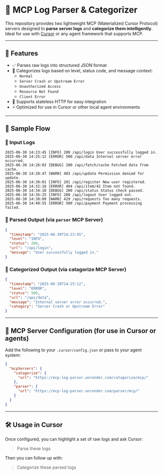 # 🧠 MCP Log Parser & Categorizer

This repository provides two lightweight MCP (Materialized Cursor Protocol) servers designed to **parse server logs** and **categorize them intelligently**. Ideal for use with [Cursor](https://cursor.so) or any agent framework that supports MCP.

---

## 📌 Features

- ✅ Parses raw logs into structured JSON format
- 🧠 Categorizes logs based on level, status code, and message context:
  - `Normal`
  - `Server Crash or Upstream Error`
  - `Unauthorized Access`
  - `Resource Not Found`
  - `Client Error`
- 🔌 Supports stateless HTTP for easy integration
- ⚡ Optimized for use in Cursor or other local agent environments

---

## 🚀 Sample Flow

### 🔹 Input Logs
```
2025-06-30 14:23:45 [INFO] 200 /api/login User successfully logged in.
2025-06-30 14:25:12 [ERROR] 500 /api/data Internal server error occurred.
2025-06-30 14:26:03 [DEBUG] 200 /api/fetch/cache Fetched data from cache.
2025-06-30 14:28:47 [WARN] 403 /api/update Permission denied for update.
2025-06-30 14:30:01 [INFO] 201 /api/register New user registered.
2025-06-30 14:32:18 [ERROR] 404 /api/item/42 Item not found.
2025-06-30 14:34:10 [DEBUG] 200 /api/status Status check passed.
2025-06-30 14:36:25 [INFO] 200 /api/logout User logged out.
2025-06-30 14:38:09 [WARN] 429 /api/requests Too many requests.
2025-06-30 14:40:55 [ERROR] 500 /api/payment Payment processing failed.
```

### 🔹 Parsed Output (via `parser` MCP Server)
```json
{
  "timestamp": "2025-06-30T14:23:45",
  "level": "INFO",
  "status": 200,
  "url": "/api/login",
  "message": "User successfully logged in."
}
```

### 🔹 Categorized Output (via catagorize MCP Server)
```json
{
  "timestamp": "2025-06-30T14:25:12",
  "level": "ERROR",
  "status": 500,
  "url": "/api/data",
  "message": "Internal server error occurred.",
  "category": "Server Crash or Upstream Error"
}
```

---

## 🧩 MCP Server Configuration (for use in Cursor or agents)
Add the following to your `.cursor/config.json` or pass to your agent system:

```json
{
  "mcpServers": {
    "catagorize": {
      "url": "https://mcp-log-parser.onrender.com/catagorize/mcp/"
    },
    "parser": {
      "url": "https://mcp-log-parser.onrender.com/parser/mcp/"
    }
  }
}
```

---

## 🛠️ Usage in Cursor
Once configured, you can highlight a set of raw logs and ask Cursor:

> Parse these logs

Then you can follow up with:

> Categorize these parsed logs